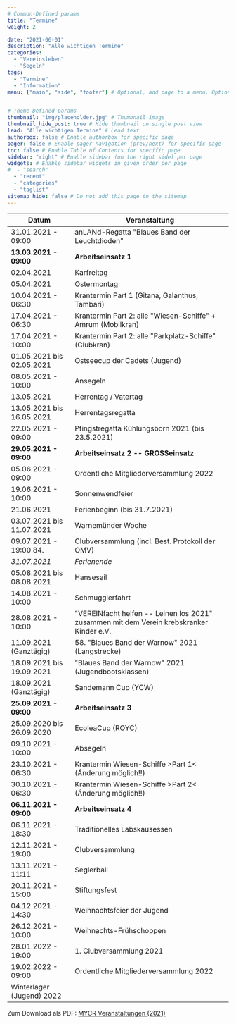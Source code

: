 ```yaml
---
# Common-Defined params
title: "Termine"
weight: 2

date: "2021-06-01"
description: "Alle wichtigen Termine"
categories:
  - "Vereinsleben"
  - "Segeln"
tags:
  - "Termine"
  - "Information"
menu: ["main", "side", "footer"] # Optional, add page to a menu. Options: main, side, footer


# Theme-Defined params
thumbnail: "img/placeholder.jpg" # Thumbnail image
thumbnail_hide_post: true # Hide thumbnail on single post view
lead: "Alle wichtigen Termine" # Lead text
authorbox: false # Enable authorbox for specific page
pager: false # Enable pager navigation (prev/next) for specific page
toc: false # Enable Table of Contents for specific page
sidebar: "right" # Enable sidebar (on the right side) per page
widgets: # Enable sidebar widgets in given order per page
#  - "search"
  - "recent"
  - "categories"
  - "taglist"
sitemap_hide: false # Do not add this page to the sitemap
---
```

<!--more--> 


| Datum  | Veranstaltung | 
| ------------- | ------------- | 
| 31.01.2021 - 09:00 | anLANd-Regatta "Blaues Band der Leuchtdioden" |
| **13.03.2021 - 09:00** | **Arbeitseinsatz 1** |
| 02.04.2021 | Karfreitag |
| 05.04.2021 | Ostermontag |
| 10.04.2021 - 06:30 | Krantermin Part 1 (Gitana, Galanthus, Tambari) |
| 17.04.2021 - 06:30 | Krantermin Part 2: alle "Wiesen-Schiffe" + Amrum (Mobilkran) |
| 17.04.2021 - 10:00 | Krantermin Part 2: alle "Parkplatz-Schiffe" (Clubkran) |
| 01.05.2021 bis 02.05.2021 | Ostseecup der Cadets (Jugend) | 
| 08.05.2021 - 10:00 | Ansegeln |
| 13.05.2021 | Herrentag / Vatertag |
| 13.05.2021 bis 16.05.2021 | Herrentagsregatta |
| 22.05.2021 - 09:00 | Pfingstregatta Kühlungsborn 2021 (bis 23.5.2021) |
| **29.05.2021 - 09:00** | **Arbeitseinsatz 2 -- GROSSeinsatz** |
| 05.06.2021 - 09:00 | Ordentliche Mitgliederversammlung 2022 |
| 19.06.2021 - 10:00 | Sonnenwendfeier |
| 21.06.2021 | Ferienbeginn (bis 31.7.2021) |
| 03.07.2021 bis 11.07.2021 | Warnemünder Woche |
| 09.07.2021 - 19:00 84. | Clubversammlung (incl. Best. Protokoll der OMV) |
| _31.07.2021_ | _Ferienende_ |
| 05.08.2021 bis 08.08.2021 | Hansesail | 
| 14.08.2021 - 10:00 | Schmugglerfahrt |
| 28.08.2021 - 10:00 | "VEREINfacht helfen -- Leinen los 2021" zusammen mit dem Verein krebskranker Kinder e.V.|
| 11.09.2021 (Ganztägig) | 58. "Blaues Band der Warnow" 2021 (Langstrecke) |
| 18.09.2021 bis 19.09.2021 | "Blaues Band der Warnow" 2021 (Jugendbootsklassen) |
| 18.09.2021 (Ganztägig) | Sandemann Cup (YCW) |
| **25.09.2021 - 09:00** | **Arbeitseinsatz 3** |
| 25.09.2020 bis 26.09.2020 | EcoleaCup (ROYC) |
| 09.10.2021 - 10:00 | Absegeln |
| 23.10.2021 - 06:30 | Krantermin Wiesen-Schiffe >Part 1< (Änderung möglich!!) |
| 30.10.2021 - 06:30 | Krantermin Wiesen-Schiffe >Part 2< (Änderung möglich!!) |
| **06.11.2021 - 09:00** | **Arbeitseinsatz 4** |
| 06.11.2021 - 18:30 | Traditionelles Labskausessen |
| 12.11.2021 - 19:00 | Clubversammlung |
| 13.11.2021 - 11:11 | Seglerball |
| 20.11.2021 - 15:00 | Stiftungsfest |
| 04.12.2021 - 14:30 | Weihnachtsfeier der Jugend |
| 26.12.2021 - 10:00 | Weihnachts-Frühschoppen |
| 28.01.2022 - 19:00 | 1. Clubversammlung 2021 |
| 19.02.2022 - 09:00 | Ordentliche Mitgliederversammlung 2022 |
|  Winterlager (Jugend) 2022 |


Zum Download als PDF: [MYCR Veranstaltungen (2021)](../pdf/MYCR_Veranstaltungen_2021.pdf)